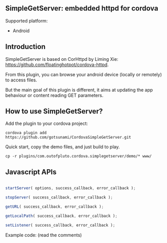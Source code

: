 ## SimpleGetServer: embedded httpd for cordova ##

Supported platform:
* Android

## Introduction ##

SimpleGetServer is based on CorHttpd by Liming Xie: https://github.com/floatinghotpot/cordova-httpd.

From this plugin, you can browse your android device (locally or remotely) to access files.

But the main goal of this plugin is different, it aims at updating the app behaviour or content reading GET parameters.

## How to use SimpleGetServer? ##

Add the plugin to your cordova project:

    cordova plugin add https://github.com/gotsunami/CordovaSimpleGetServer.git

Quick start, copy the demo files, and just build to play.

    cp -r plugins/com.outofpluto.cordova.simplegetserver/demo/* www/
    
## Javascript APIs ##

```javascript

startServer( options, success_callback, error_callback );

stopServer( success_callback, error_callback );

getURL( success_callback, error_callback );

getLocalPath( success_callback, error_callback );

setListener( success_callback, error_callback );
```

Example code: (read the comments)

```javascript
```
